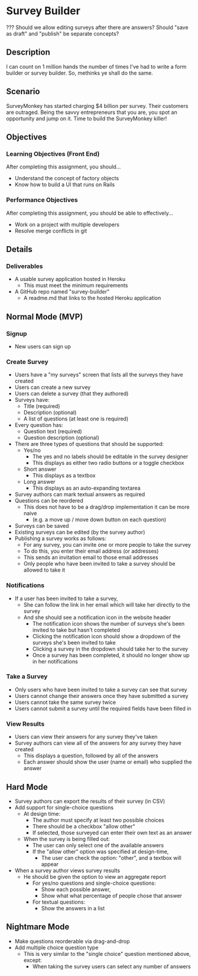 # Survey Builder

??? Should we allow editing surveys after there are answers?
  Should "save as draft" and "publish" be separate concepts?

## Description

I can count on 1 million hands the number of times I've had to write a form
builder or survey builder. So, methinks ye shall do the same.

## Scenario

SurveyMonkey has started charging $4 billion per survey. Their customers are
outraged. Being the savvy entrepreneurs that you are, you spot an opportunity
and jump on it. Time to build the SurveyMonkey killer!

## Objectives

### Learning Objectives (Front End)

After completing this assignment, you should...

* Understand the concept of factory objects
* Know how to build a UI that runs on Rails

### Performance Objectives

After completing this assignment, you should be able to effectively...

* Work on a project with multiple developers
* Resolve merge conflicts in git

## Details

### Deliverables

* A usable survey application hosted in Heroku
  * This must meet the minimum requirements
* A GitHub repo named "survey-builder"
  * A readme.md that links to the hosted Heroku application

## Normal Mode (MVP)

### Signup

* New users can sign up

### Create Survey

* Users have a "my surveys" screen that lists all the surveys they have created
* Users can create a new survey
* Users can delete a survey (that they authored)
* Surveys have:
  * Title (required)
  * Description (optional)
  * A list of questions (at least one is required)
* Every question has:
  * Question text (required)
  * Question description (optional)
* There are three types of questions that should be supported:
  * Yes/no
    * The yes and no labels should be editable in the survey designer
    * This displays as either two radio buttons or a toggle checkbox
  * Short answer
    * This displays as a textbox
  * Long answer
    * This displays as an auto-expanding textarea
* Survey authors can mark textual answers as required
* Questions can be reordered
  * This does not have to be a drag/drop implementation it can be more naive
    * (e.g. a move up / move down button on each question)
* Surveys can be saved
* Existing surveys can be edited (by the survey author)
* Publishing a survey works as follows:
  * For any survey, you can invite one or more people to take the survey
  * To do this, you enter their email address (or addresses)
  * This sends an invitation email to those email addresses
  * Only people who have been invited to take a survey should be allowed to take it

### Notifications

* If a user has been invited to take a survey,
  * She can follow the link in her email which will take her directly to the survey
  * And she should see a notification icon in the website header
    * The notification icon shows the number of surveys she's been invited to take but hasn't completed
    * Clicking the notification icon should show a dropdown of the surveys she's been invited to take
    * Clicking a survey in the dropdown should take her to the survey
    * Once a survey has been completed, it should no longer show up in her notifications

### Take a Survey

* Only users who have been invited to take a survey can see that survey
* Users cannot change their answers once they have submitted a survey
* Users cannot take the same survey twice
* Users cannot submit a survey until the required fields have been filled in

### View Results

* Users can view their answers for any survey they've taken
* Survey authors can view all of the answers for any survey they have created
  * This displays a question, followed by all of the answers
  * Each answer should show the user (name or email) who supplied the answer


## Hard Mode

* Survey authors can export the results of their survey (in CSV)
* Add support for single-choice questions
    * At design time:
      * The author must specify at least two possible choices
      * There should be a checkbox "allow other"
      * If selected, those surveyed can enter their own text as an answer
    * When the survey is being filled out:
      * The user can only select one of the available answers
      * If the "allow other" option was specified at design-time,
        * The user can check the option: "other", and a textbox will appear
* When a survey author views survey results
  * He should be given the option to view an aggregate report
    * For yes/no questions and single-choice questions:
      * Show each possible answer,
      * Show what what percentage of people chose that answer
    * For textual questions:
      * Show the answers in a list

## Nightmare Mode

* Make questions reorderable via drag-and-drop
* Add multiple choice question type
  * This is very similar to the "single choice" question mentioned above, except:
    * When taking the survey users can select any number of answers
